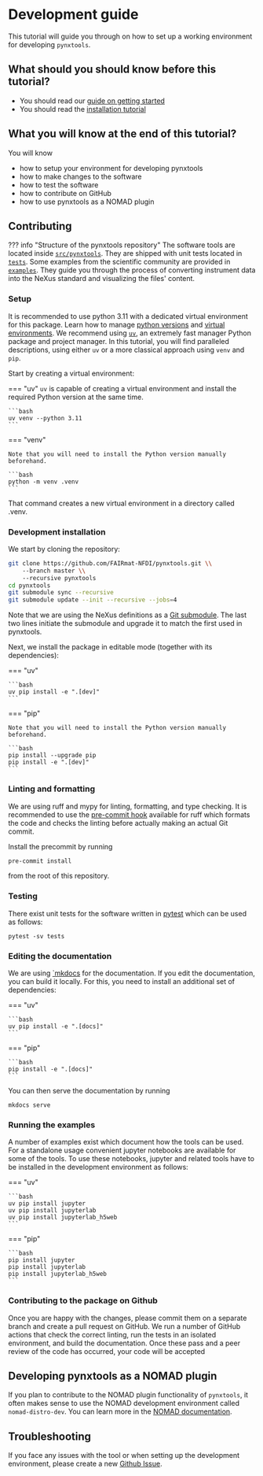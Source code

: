 # Development guide

This tutorial will guide you through on how to set up a working environment for developing `pynxtools`.

## What should you should know before this tutorial?

- You should read our [guide on getting started](../getting-started.md)
- You should read the [installation tutorial](installation.md)

## What you will know at the end of this tutorial?

You will know

- how to setup your environment for developing pynxtools
- how to make changes to the software
- how to test the software
- how to contribute on GitHub
- how to use pynxtools as a NOMAD plugin

## Contributing

??? info "Structure of the pynxtools repository"
    The software tools are located inside [`src/pynxtools`](https://github.com/FAIRmat-NFDI/pynxtools/tree/master/src/pynxtools). They are shipped with unit tests located in [`tests`](https://github.com/FAIRmat-NFDI/pynxtools/tree/master/tests). Some examples from the scientific community are provided in [`examples`](https://github.com/FAIRmat-NFDI/pynxtools/tree/master/examples). They guide you through the process of converting instrument data into the NeXus standard and visualizing the files' content.

### Setup

It is recommended to use python 3.11 with a dedicated virtual environment for this package. Learn how to manage [python versions](https://github.com/pyenv/pyenv) and
[virtual environments](https://realpython.com/python-virtual-environments-a-primer/). We recommend using [`uv`](https://github.com/astral-sh/uv), an extremely fast manager Python package and project manager. In this tutorial, you will find paralleled descriptions, using either `uv` or a more classical approach using `venv` and `pip`.

Start by creating a virtual environment:

=== "uv"
    `uv` is capable of creating a virtual environment and install the required Python version at the same time.

    ```bash
    uv venv --python 3.11
    ```

=== "venv"

    Note that you will need to install the Python version manually beforehand.

    ```bash
    python -m venv .venv
    ```

That command creates a new virtual environment in a directory called .venv.

### Development installation

We start by cloning the repository:

```bash
git clone https://github.com/FAIRmat-NFDI/pynxtools.git \\
    --branch master \\
    --recursive pynxtools
cd pynxtools
git submodule sync --recursive
git submodule update --init --recursive --jobs=4
```

Note that we are using the NeXus definitions as a [Git submodule](https://git-scm.com/book/en/v2/Git-Tools-Submodules). The last two lines initiate the submodule and upgrade it to match the first used in pynxtools.

Next, we install the package in editable mode (together with its dependencies):

=== "uv"

    ```bash
    uv pip install -e ".[dev]"
    ```

=== "pip"

    Note that you will need to install the Python version manually beforehand.

    ```bash
    pip install --upgrade pip
    pip install -e ".[dev]"
    ```

### Linting and formatting

We are using ruff and mypy for linting, formatting, and type checking. It is recommended to use the [pre-commit hook](https://pre-commit.com/#intro) available for ruff which formats the code and checks the linting before actually making an actual Git commit.

Install the precommit by running

```bash
pre-commit install
```

from the root of this repository.

### Testing

There exist unit tests for the software written in [pytest](https://docs.pytest.org/en/stable/) which can be used as follows:

```shell
pytest -sv tests
```

### Editing the documentation

We are using [`mkdocs](https://www.mkdocs.org/) for the documentation. If you edit the documentation, you can build it locally. For this, you need to install an additional set of dependencies:

=== "uv"

    ```bash
    uv pip install -e ".[docs]"
    ```

=== "pip"

    ```bash
    pip install -e ".[docs]"
    ```
You can then serve the documentation by running

```shell
mkdocs serve
```

### Running the examples

A number of examples exist which document how the tools can be used. For a standalone usage convenient jupyter notebooks are available for some of the tools. To use these notebooks, jupyter and related tools have to be installed in the development environment as follows:

=== "uv"

    ```bash
    uv pip install jupyter
    uv pip install jupyterlab
    uv pip install jupyterlab_h5web
    ```

=== "pip"

    ```bash
    pip install jupyter
    pip install jupyterlab
    pip install jupyterlab_h5web
    ```

### Contributing to the package on Github

Once you are happy with the changes, please commit them on a separate branch and create a pull request on GitHub. We run a number of GitHub actions that check the correct linting, run the tests in an isolated environment, and build the documentation. Once these pass and a peer review of the code has occurred, your code will be accepted

## Developing pynxtools as a NOMAD plugin

If you plan to contribute to the NOMAD plugin functionality of `pynxtools`, it often makes sense to use the NOMAD development environment called `nomad-distro-dev`. You can learn more in the [NOMAD documentation](https://nomad-lab.eu/prod/v1/staging/docs/howto/develop/setup.html#nomad-distro-dev-development-environment-for-the-core-nomad-package-and-nomad-plugins).

## Troubleshooting

If you face any issues with the tool or when setting up the development environment, please create a new [Github Issue](https://github.com/FAIRmat-NFDI/pynxtools/issues/new?template=bug.yaml).
